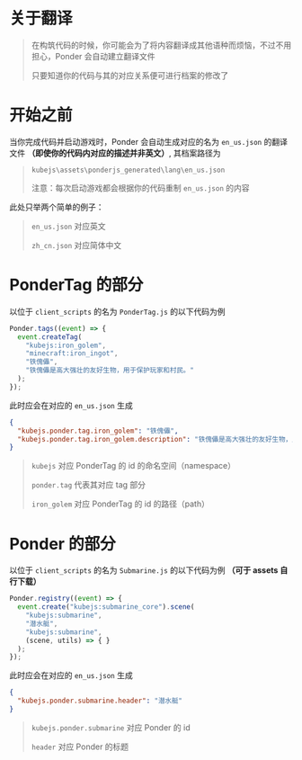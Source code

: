# 关于翻译

> 在构筑代码的时候，你可能会为了将内容翻译成其他语种而烦恼，不过不用担心，Ponder 会自动建立翻译文件
>
> 只要知道你的代码与其的对应关系便可进行档案的修改了

# 开始之前

当你完成代码并启动游戏时，Ponder 会自动生成对应的名为 `en_us.json` 的翻译文件 **（即使你的代码内对应的描述并非英文）**, 其档案路径为

> `kubejs\assets\ponderjs_generated\lang\en_us.json`
>
> 注意：每次启动游戏都会根据你的代码重制 `en_us.json` 的内容

此处只举两个简单的例子：

> `en_us.json` 对应英文
>
> `zh_cn.json` 对应简体中文

# PonderTag 的部分

以位于 `client_scripts` 的名为 `PonderTag.js` 的以下代码为例

```js
Ponder.tags((event) => {
  event.createTag(
    "kubejs:iron_golem",
    "minecraft:iron_ingot",
    "铁傀儡",
    "铁傀儡是高大强壮的友好生物，用于保护玩家和村民。"
  );
});
```

此时应会在对应的 `en_us.json` 生成

```json
{
  "kubejs.ponder.tag.iron_golem": "铁傀儡",
  "kubejs.ponder.tag.iron_golem.description": "铁傀儡是高大强壮的友好生物，用于保护玩家和村民。"
}
```

> `kubejs` 对应 PonderTag 的 id 的命名空间（namespace）
>
> `ponder.tag` 代表其对应 tag 部分
>
> `iron_golem` 对应 PonderTag 的 id 的路径（path）

# Ponder 的部分

以位于 `client_scripts` 的名为 `Submarine.js` 的以下代码为例 **（可于 assets 自行下载）**

```js
Ponder.registry((event) => {
  event.create("kubejs:submarine_core").scene(
    "kubejs:submarine",
    "潜水艇",
    "kubejs:submarine",
    (scene, utils) => { }
  );
});
```

此时应会在对应的 `en_us.json` 生成

```json
{
  "kubejs.ponder.submarine.header": "潜水艇"
}
```

> `kubejs.ponder.submarine` 对应 Ponder 的 id
>
> `header` 对应 Ponder 的标题
